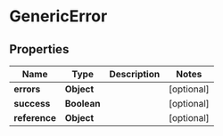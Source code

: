 

# GenericError


## Properties

| Name | Type | Description | Notes |
|------------ | ------------- | ------------- | -------------|
|**errors** | **Object** |  |  [optional] |
|**success** | **Boolean** |  |  [optional] |
|**reference** | **Object** |  |  [optional] |



